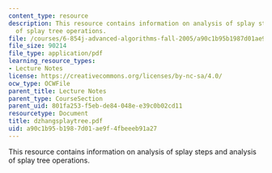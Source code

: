 ```yaml
---
content_type: resource
description: This resource contains information on analysis of splay steps and analysis
  of splay tree operations.
file: /courses/6-854j-advanced-algorithms-fall-2005/a90c1b95b1987d01ae9f4fbeeeb91a27_dzhangsplaytree.pdf
file_size: 90214
file_type: application/pdf
learning_resource_types:
- Lecture Notes
license: https://creativecommons.org/licenses/by-nc-sa/4.0/
ocw_type: OCWFile
parent_title: Lecture Notes
parent_type: CourseSection
parent_uid: 801fa253-f5eb-de84-048e-e39c0b02cd11
resourcetype: Document
title: dzhangsplaytree.pdf
uid: a90c1b95-b198-7d01-ae9f-4fbeeeb91a27
---
```

This resource contains information on analysis of splay steps and analysis of splay tree operations.